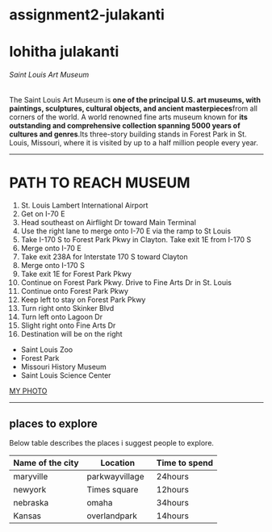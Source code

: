 # assignment2-julakanti
# lohitha julakanti
###### Saint Louis Art Museum

The Saint Louis Art Museum is **one of the principal U.S. art museums, with paintings, sculptures, cultural objects, and ancient masterpieces**from all corners of the world. A world renowned fine arts museum known for **its outstanding and comprehensive collection spanning 5000 years of cultures and genres**.Its three-story building stands in Forest Park in St. Louis, Missouri, where it is visited by up to a half million people every year. 


***
# PATH TO REACH MUSEUM
1. St. Louis Lambert International Airport
2. Get on I-70 E
3. Head southeast on Airflight Dr toward Main Terminal
4. Use the right lane to merge onto I-70 E via the ramp to St Louis
5. Take I-170 S to Forest Park Pkwy in Clayton. Take exit 1E from I-170 S
6. Merge onto I-70 E
7. Take exit 238A for Interstate 170 S toward Clayton
8. Merge onto I-170 S
9. Take exit 1E for Forest Park Pkwy
10. Continue on Forest Park Pkwy. Drive to Fine Arts Dr in St. Louis
11. Continue onto Forest Park Pkwy
12. Keep left to stay on Forest Park Pkwy
13. Turn right onto Skinker Blvd
14. Turn left onto Lagoon Dr
15. Slight right onto Fine Arts Dr
16. Destination will be on the right

* Saint Louis Zoo
* Forest Park
* Missouri History Museum
* Saint Louis Science Center

[MY PHOTO](mypic.jpeg)

***

## places to explore

Below table describes the places i suggest people to explore.

|Name of the city    |   Location    |   Time to spend  |
|--------------------|---------------|------------------|
|maryville       |parkwayvillage   |24hours      |
|newyork         |Times square     |12hours      |
|nebraska        |omaha            |34hours      |
|Kansas          |overlandpark     |14hours      |





